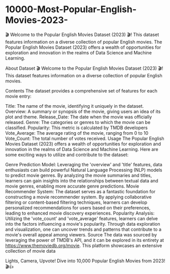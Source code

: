 # 10000-Most-Popular-English-Movies-2023-
🎬 Welcome to the Popular English Movies Dataset (2023) 🎬! This dataset features information on a diverse collection of popular English movies. The Popular English Movies Dataset (2023) offers a wealth of opportunities for exploration and innovation in the realms of Data Science and Machine Learning.  

About Dataset
🎬 Welcome to the Popular English Movies Dataset (2023) 🎬! This dataset features information on a diverse collection of popular English movies.

Contents
The dataset provides a comprehensive set of features for each movie entry:

Title: The name of the movie, identifying it uniquely in the dataset.
Overview: A summary or synopsis of the movie, giving users an idea of its plot and theme.
Release_Date: The date when the movie was officially released.
Genre: The categories or genres to which the movie can be classified.
Popularity: This metric is calculated by TMDB developers
Vote_Average: The average rating of the movie, ranging from 0 to 10
Vote_Count: The total number of votes received.
Usage
The Popular English Movies Dataset (2023) offers a wealth of opportunities for exploration and innovation in the realms of Data Science and Machine Learning. Here are some exciting ways to utilize and contribute to the dataset:

Genre Prediction Model: Leveraging the 'overview' and 'title' features, data enthusiasts can build powerful Natural Language Processing (NLP) models to predict movie genres. By analyzing the movie summaries and titles, learners can gain insights into the relationships between textual data and movie genres, enabling more accurate genre predictions.
Movie Recommender System: The dataset serves as a fantastic foundation for constructing a movie recommender system. By applying collaborative filtering or content-based filtering techniques, learners can develop personalized recommendations for users based on their preferences, leading to enhanced movie discovery experiences.
Popularity Analysis: Utilizing the 'vote_count' and 'vote_average' features, learners can delve into the factors influencing a movie's popularity. Through data exploration and visualization, one can uncover trends and patterns that contribute to a movie's overall appeal among viewers.
Source
The data was sourced by leveraging the power of TMDB's API, and it can be explored in its entirety at https://www.themoviedb.org/movie. This platform showcases an extensive collection of movie data

Lights, Camera, Upvote! Dive into 10,000 Popular English Movies from 2023! 🎬👍
